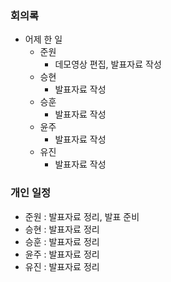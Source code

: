 ### 회의록

- 어제 한 일
    - 준원
        - 데모영상 편집, 발표자료 작성
    - 승현
        - 발표자료 작성
    - 승훈
        - 발표자료 작성
    - 윤주
        - 발표자료 작성
    - 유진
        - 발표자료 작성

### 개인 일정

- 준원 : 발표자료 정리, 발표 준비
- 승현 : 발표자료 정리
- 승훈 : 발표자료 정리
- 윤주 : 발표자료 정리
- 유진 : 발표자료 정리
